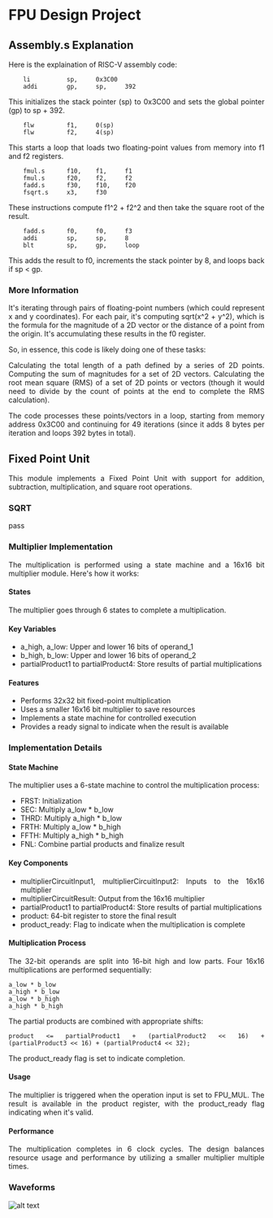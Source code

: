 FPU Design Project
====================
<div align="justify">

## Assembly.s Explanation
Here is the explaination of RISC-V assembly code:

```
    li          sp,     0x3C00
    addi        gp,     sp,     392
```

This initializes the stack pointer (sp) to 0x3C00 and sets the global pointer (gp) to sp + 392.

```
    flw         f1,     0(sp)
    flw         f2,     4(sp)
```

This starts a loop that loads two floating-point values from memory into f1 and f2 registers.

```
    fmul.s      f10,    f1,     f1
    fmul.s      f20,    f2,     f2
    fadd.s      f30,    f10,    f20
    fsqrt.s     x3,     f30
```

These instructions compute f1^2 + f2^2 and then take the square root of the result.

```
    fadd.s      f0,     f0,     f3
    addi        sp,     sp,     8
    blt         sp,     gp,     loop
````

This adds the result to f0, increments the stack pointer by 8, and loops back if sp < gp.

### More Information

<div align="justify">

It's iterating through pairs of floating-point numbers (which could represent x and y coordinates).
For each pair, it's computing sqrt(x^2 + y^2), which is the formula for the magnitude of a 2D vector or the distance of a point from the origin.
It's accumulating these results in the f0 register.

So, in essence, this code is likely doing one of these tasks:

Calculating the total length of a path defined by a series of 2D points.
Computing the sum of magnitudes for a set of 2D vectors.
Calculating the root mean square (RMS) of a set of 2D points or vectors (though it would need to divide by the count of points at the end to complete the RMS calculation).

The code processes these points/vectors in a loop, starting from memory address 0x3C00 and continuing for 49 iterations (since it adds 8 bytes per iteration and loops 392 bytes in total).

</div>

## Fixed Point Unit

This module implements a Fixed Point Unit with support for addition, subtraction, multiplication, and square root operations.

### SQRT 
pass

### Multiplier Implementation

The multiplication is performed using a state machine and a 16x16 bit multiplier module. Here's how it works:

#### States

The multiplier goes through 6 states to complete a multiplication.

#### Key Variables

* a_high, a_low: Upper and lower 16 bits of operand_1
* b_high, b_low: Upper and lower 16 bits of operand_2
* partialProduct1 to partialProduct4: Store results of partial multiplications

#### Features

* Performs 32x32 bit fixed-point multiplication
* Uses a smaller 16x16 bit multiplier to save resources
* Implements a state machine for controlled execution
* Provides a ready signal to indicate when the result is available

### Implementation Details
#### State Machine
The multiplier uses a 6-state machine to control the multiplication process:

* FRST: Initialization
* SEC: Multiply a_low * b_low
* THRD: Multiply a_high * b_low
* FRTH: Multiply a_low * b_high
* FFTH: Multiply a_high * b_high
* FNL: Combine partial products and finalize result

#### Key Components

* multiplierCircuitInput1, multiplierCircuitInput2: Inputs to the 16x16 multiplier
* multiplierCircuitResult: Output from the 16x16 multiplier
* partialProduct1 to partialProduct4: Store results of partial multiplications
* product: 64-bit register to store the final result
* product_ready: Flag to indicate when the multiplication is complete

#### Multiplication Process

The 32-bit operands are split into 16-bit high and low parts.
Four 16x16 multiplications are performed sequentially:

```
a_low * b_low
a_high * b_low
a_low * b_high
a_high * b_high
```


The partial products are combined with appropriate shifts:
```
product <= partialProduct1 + (partialProduct2 << 16) + (partialProduct3 << 16) + (partialProduct4 << 32);
```

The product_ready flag is set to indicate completion.

#### Usage
The multiplier is triggered when the operation input is set to FPU_MUL. The result is available in the product register, with the product_ready flag indicating when it's valid.

#### Performance
The multiplication completes in 6 clock cycles.
The design balances resource usage and performance by utilizing a smaller multiplier multiple times.

### Waveforms
![alt text]()